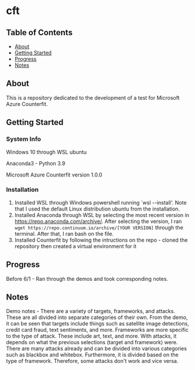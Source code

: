 # cft

## Table of Contents
+ [About](#about)
+ [Getting Started](#getting_started)
+ [Progress](#progress)
+ [Notes](#progress)

## About <a name = "about"></a>
This is a repository dedicated to the development of a test for Microsoft Azure Counterfit.

## Getting Started <a name = "getting_started"></a>

### System Info
Windows 10 through WSL ubuntu 

Anaconda3 - Python 3.9 

Microsoft Azure Counterfit version 1.0.0

### Installation
1. Installed WSL through Windows powershell running `wsl --install'. Note that I used the default Linux distribution ubuntu from the installation.
2. Installed Anaconda through WSL by selecting the most recent version in https://repo.anaconda.com/archive/. After selecting the version, I ran `wget https://repo.continuum.io/archive/[YOUR VERSION]` through the terminal. After that, I ran bash on the file.
3. Installed Counterfit by following the intructions on the repo - cloned the repository then created a virtual environment for it

## Progress <a name = "progress"></a>
Before 6/1 - Ran through the demos and took corresponding notes. 

## Notes <a name = "notes"></a>
Demo notes - There are a variety of targets, frameworks, and attacks. These are all divided into separate categories of their own. From the demo, it can be seen that targets include things such as satellite image detections, credit card fraud, text sentiments, and more. Frameworks are more specific to the type of attack. These include art, text, and more. With attacks, it depends on what the previous selections (target and framework) were. There are many attacks already and can be divided into various categories such as blackbox and whitebox. Furthermore, it is divided based on the type of framework. Therefore, some attacks don't work and vice versa.
